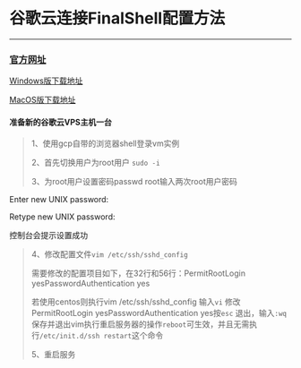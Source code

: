 # 谷歌云连接FinalShell配置方法

---

### [官方网址](https://www.hostbuf.com/)
[Windows版下载地址](https://fox.didousun.workers.dev/finalshell_install.exe?rootId=0APzwBjv73RCPUk9PVA)

[MacOS版下载地址](https://fox.didousun.workers.dev/finalshell_install.pkg?rootId=0APzwBjv73RCPUk9PVA)
#### 准备新的谷歌云VPS主机一台
>1、使用gcp自带的浏览器shell登录vm实例
>
>2、首先切换用户为root用户 `sudo -i`
>
>3、为root用户设置密码passwd root输入两次root用户密码
 
Enter new UNIX password: 
 
Retype new UNIX password:
 
控制台会提示设置成功
>
>4、修改配置文件`vim /etc/ssh/sshd_config` 
>
>需要修改的配置项目如下，在32行和56行：PermitRootLogin yesPasswordAuthentication yes
>
>若使用centos则执行vim /etc/ssh/sshd_config 输入`vi` 修改PermitRootLogin yesPasswordAuthentication yes按`esc` 退出，输入`:wq`保存并退出vim执行重启服务器的操作`reboot`可生效，并且无需执行`/etc/init.d/ssh restart`这个命令
>
>5、重启服务

